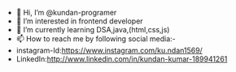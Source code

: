 - 👋 Hi, I’m @kundan-programer
- 👀 I’m interested in frontend developer
- 🌱 I’m currently learning DSA,java,(html,css,js)
- 📫 How to reach me by following social media:-
- instagram-Id:https://www.instagram.com/ku.ndan1569/
- LinkedIn:http://www.linkedin.com/in/kundan-kumar-189941261

<!---
kundan-programer/kundan-programer is a ✨ special ✨ repository because its `README.md` (this file) appears on your GitHub profile.
You can click the Preview link to take a look at your changes.
--->
